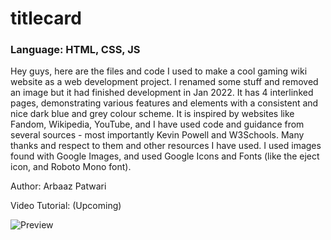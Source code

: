 # titlecard
### Language: HTML, CSS, JS

Hey guys, here are the files and code I used to make a cool gaming wiki website as a web development project. I renamed some stuff and removed an image but it had finished development in Jan 2022. It has 4 interlinked pages, demonstrating various features and elements with a consistent and nice dark blue and grey colour scheme. It is inspired by websites like Fandom, Wikipedia, YouTube, and I have used code and guidance from several sources - most importantly Kevin Powell and W3Schools. Many thanks and respect to them and other resources I have used. I used images found with Google Images, and used Google Icons and Fonts (like the eject icon, and Roboto Mono font). 

Author: Arbaaz Patwari

Video Tutorial: (Upcoming)

![Preview](https://github.com/ArbaazPatwari/Coding-Projects-Arbaaz/blob/main/titlecard/thumbnail.png)
